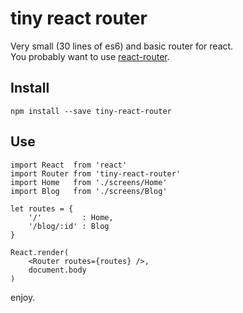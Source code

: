 # tiny react router

Very small (30 lines of es6) and basic router for react.   
You probably want to use [react-router](https://www.npmjs.com/package/react-router).

## Install

    npm install --save tiny-react-router

## Use

    import React  from 'react'
    import Router from 'tiny-react-router'
    import Home   from './screens/Home'
    import Blog   from './screens/Blog'
 
    let routes = {
        '/'         : Home,
        '/blog/:id' : Blog
    }
 
    React.render(
        <Router routes={routes} />,
        document.body
    )

enjoy.

